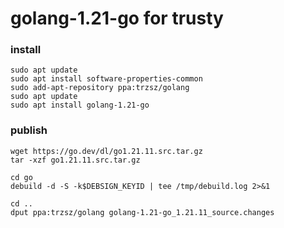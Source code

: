 # golang-1.21-go for trusty

### install

```
sudo apt update
sudo apt install software-properties-common
sudo add-apt-repository ppa:trzsz/golang
sudo apt update
sudo apt install golang-1.21-go
```

### publish

```
wget https://go.dev/dl/go1.21.11.src.tar.gz
tar -xzf go1.21.11.src.tar.gz

cd go
debuild -d -S -k$DEBSIGN_KEYID | tee /tmp/debuild.log 2>&1

cd ..
dput ppa:trzsz/golang golang-1.21-go_1.21.11_source.changes
```
